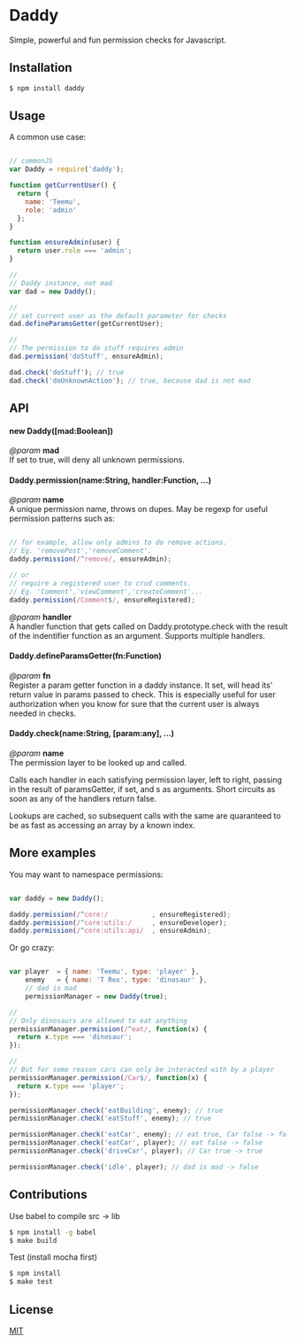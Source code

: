 # Daddy

  Simple, powerful and fun permission checks for Javascript.


## Installation

```bash
$ npm install daddy
```


## Usage

  A common use case:

```js

// commonJS
var Daddy = require('daddy');

function getCurrentUser() {
  return {
    name: 'Teemu',
    role: 'admin'
  };
}

function ensureAdmin(user) {
  return user.role === 'admin';
}

//
// Daddy instance, not mad
var dad = new Daddy();

//
// set current user as the default parameter for checks
dad.defineParamsGetter(getCurrentUser);

//
// The permission to do stuff requires admin
dad.permission('doStuff', ensureAdmin);

dad.check('doStuff'); // true
dad.check('doUnknownAction'); // true, because dad is not mad

```



## API


#### new Daddy([mad:Boolean])
  *@param* **mad**  
  If set to true, will deny all unknown permissions.


#### Daddy.permission(name:String, handler:Function, ...)
  *@param* **name**  
  A unique permission name, throws on dupes. May be regexp for useful permission patterns such as:

```js

// for example, allow only admins to do remove actions. 
// Eg. 'removePost','removeComment'.
daddy.permission(/^remove/, ensureAdmin);

// or
// require a registered user to crud comments. 
// Eg. 'Comment','viewComment','createComment'...
daddy.permission(/Comment$/, ensureRegistered);

```

  *@param* **handler**  
  A handler function that gets called on Daddy.prototype.check with the result of the indentifier function as an argument. Supports multiple handlers.


#### Daddy.defineParamsGetter(fn:Function)
  *@param* **fn**  
  Register a param getter function in a daddy instance. It set, will head its' return value in params passed to check. This is especially useful for user authorization when you know for sure that the current user is always needed in checks.


#### Daddy.check(name:String, [param:any], ...)
  *@param* **name**  
  The permission layer to be looked up and called.

  Calls each handler in each satisfying permission layer, left to right, passing in the result of paramsGetter, if set, and <param>s as arguments. Short circuits as soon as any of the handlers return false.

  Lookups are cached, so subsequent calls with the same <name> are quaranteed to be as fast as accessing an array by a known index.


## More examples

  You may want to namespace permissions:

``` js

var daddy = new Daddy();

daddy.permission(/^core:/           , ensureRegistered);
daddy.permission(/^core:utils:/     , ensureDeveloper);
daddy.permission(/^core:utils:api/  , ensureAdmin);

```

  Or go crazy:

```js

var player  = { name: 'Teemu', type: 'player' },
    enemy   = { name: 'T Rex', type: 'dinosaur' },
    // dad is mad
    permissionManager = new Daddy(true);

//
// Only dinosaurs are allowed to eat anything
permissionManager.permission(/^eat/, function(x) {
  return x.type === 'dinosaur';
});

//
// But for some reason cars can only be interacted with by a player
permissionManager.permission(/Car$/, function(x) {
  return x.type === 'player';
});

permissionManager.check('eatBuilding', enemy); // true
permissionManager.check('eatStuff', enemy); // true

permissionManager.check('eatCar', enemy); // eat true, Car false -> false
permissionManager.check('eatCar', player); // eat false -> false
permissionManager.check('driveCar', player); // Car true -> true

permissionManager.check('idle', player); // dad is mad -> false

```


## Contributions

Use babel to compile src -> lib
```bash
$ npm install -g babel
$ make build
```

Test (install mocha first)
```bash
$ npm install
$ make test
```

## License
  
  [MIT](LICENSE)

